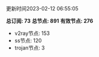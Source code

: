 更新时间2023-02-12 06:55:05

**总订阅: 73**
**总节点: 891**
**有效节点: 276**
- v2ray节点: 153
- ss节点: 120
- trojan节点: 3
